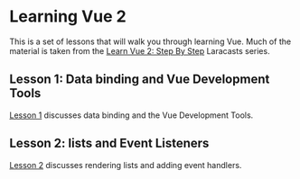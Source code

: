 # Learning Vue 2

This is a set of lessons that will walk you through learning Vue. Much of the material is taken from
the [Learn Vue 2: Step By Step](https://laracasts.com/series/learn-vue-2-step-by-step) Laracasts series.

## Lesson 1: Data binding and Vue Development Tools

[Lesson 1](https://github.com/BYU-CS-260-Winter-2019/learning-vue/blob/master/lesson1/README.md) discusses data binding and the Vue Development Tools.

## Lesson 2: lists and Event Listeners

[Lesson 2](https://github.com/BYU-CS-260-Winter-2019/learning-vue/blob/master/lesson2/README.md) discusses rendering lists and adding event handlers.
